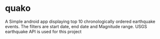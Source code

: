 # quako

A Simple android app displaying top 10 chronologically ordered earthquake events. The filters are start date, end date and Magnitude range.
USGS earthquake API is used for this project

